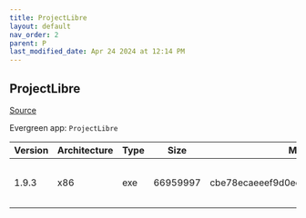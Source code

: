 ```yaml
---
title: ProjectLibre
layout: default
nav_order: 2
parent: P
last_modified_date: Apr 24 2024 at 12:14 PM
---
```


## ProjectLibre

[Source](https://www.projectlibre.com/)

Evergreen app: `ProjectLibre`

| Version | Architecture | Type | Size     | Md5                              | URI                                                                                                                                                                                                      |
| ------- | ------------ | ---- | -------- | -------------------------------- | -------------------------------------------------------------------------------------------------------------------------------------------------------------------------------------------------------- |
| 1.9.3   | x86          | exe  | 66959997 | cbe78ecaeeef9d0ee5e8c562d86c4113 | [https://versaweb.dl.sourceforge.net/project/projectlibre/ProjectLibre/1.9.3/projectlibre-1.9.3.exe](https://versaweb.dl.sourceforge.net/project/projectlibre/ProjectLibre/1.9.3/projectlibre-1.9.3.exe) |
